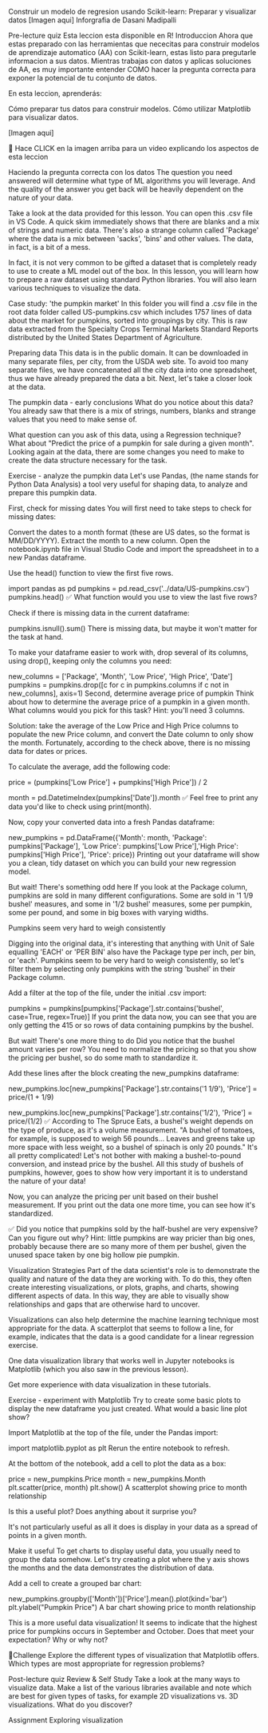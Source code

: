 Construir un modelo de regresion usando Scikit-learn: Preparar y visualizar datos
[Imagen aqui]
Inforgrafia de Dasani Madipalli

Pre-lecture quiz
Esta leccion esta disponible en R!
Introduccion
Ahora que estas preparado con las herramientas que nececitas para construir modelos de aprendizaje automatico (AA) con Scikit-learn, estas listo para pregutarle informacion a sus datos. Mientras trabajas con datos y  aplicas soluciones de AA, es muy importante entender COMO hacer la pregunta correcta para exponer la potencial de tu conjunto de datos.

En esta leccion, aprenderás:

Cómo preparar tus datos para construir modelos.
Cómo utilizar Matplotlib para visualizar datos.

[Imagen aqui]

🎥 Hace CLICK en la imagen arriba para un video explicando los aspectos de esta leccion

Haciendo la pregunta correcta con los datos
The question you need answered will determine what type of ML algorithms you will leverage. And the quality of the answer you get back will be heavily dependent on the nature of your data.

Take a look at the data provided for this lesson. You can open this .csv file in VS Code. A quick skim immediately shows that there are blanks and a mix of strings and numeric data. There's also a strange column called 'Package' where the data is a mix between 'sacks', 'bins' and other values. The data, in fact, is a bit of a mess.

In fact, it is not very common to be gifted a dataset that is completely ready to use to create a ML model out of the box. In this lesson, you will learn how to prepare a raw dataset using standard Python libraries. You will also learn various techniques to visualize the data.

Case study: 'the pumpkin market'
In this folder you will find a .csv file in the root data folder called US-pumpkins.csv which includes 1757 lines of data about the market for pumpkins, sorted into groupings by city. This is raw data extracted from the Specialty Crops Terminal Markets Standard Reports distributed by the United States Department of Agriculture.

Preparing data
This data is in the public domain. It can be downloaded in many separate files, per city, from the USDA web site. To avoid too many separate files, we have concatenated all the city data into one spreadsheet, thus we have already prepared the data a bit. Next, let's take a closer look at the data.

The pumpkin data - early conclusions
What do you notice about this data? You already saw that there is a mix of strings, numbers, blanks and strange values that you need to make sense of.

What question can you ask of this data, using a Regression technique? What about "Predict the price of a pumpkin for sale during a given month". Looking again at the data, there are some changes you need to make to create the data structure necessary for the task.

Exercise - analyze the pumpkin data
Let's use Pandas, (the name stands for Python Data Analysis) a tool very useful for shaping data, to analyze and prepare this pumpkin data.

First, check for missing dates
You will first need to take steps to check for missing dates:

Convert the dates to a month format (these are US dates, so the format is MM/DD/YYYY).
Extract the month to a new column.
Open the notebook.ipynb file in Visual Studio Code and import the spreadsheet in to a new Pandas dataframe.

Use the head() function to view the first five rows.

import pandas as pd
pumpkins = pd.read_csv('../data/US-pumpkins.csv')
pumpkins.head()
✅ What function would you use to view the last five rows?

Check if there is missing data in the current dataframe:

pumpkins.isnull().sum()
There is missing data, but maybe it won't matter for the task at hand.

To make your dataframe easier to work with, drop several of its columns, using drop(), keeping only the columns you need:

new_columns = ['Package', 'Month', 'Low Price', 'High Price', 'Date']
pumpkins = pumpkins.drop([c for c in pumpkins.columns if c not in new_columns], axis=1)
Second, determine average price of pumpkin
Think about how to determine the average price of a pumpkin in a given month. What columns would you pick for this task? Hint: you'll need 3 columns.

Solution: take the average of the Low Price and High Price columns to populate the new Price column, and convert the Date column to only show the month. Fortunately, according to the check above, there is no missing data for dates or prices.

To calculate the average, add the following code:

price = (pumpkins['Low Price'] + pumpkins['High Price']) / 2

month = pd.DatetimeIndex(pumpkins['Date']).month
✅ Feel free to print any data you'd like to check using print(month).

Now, copy your converted data into a fresh Pandas dataframe:

new_pumpkins = pd.DataFrame({'Month': month, 'Package': pumpkins['Package'], 'Low Price': pumpkins['Low Price'],'High Price': pumpkins['High Price'], 'Price': price})
Printing out your dataframe will show you a clean, tidy dataset on which you can build your new regression model.

But wait! There's something odd here
If you look at the Package column, pumpkins are sold in many different configurations. Some are sold in '1 1/9 bushel' measures, and some in '1/2 bushel' measures, some per pumpkin, some per pound, and some in big boxes with varying widths.

Pumpkins seem very hard to weigh consistently

Digging into the original data, it's interesting that anything with Unit of Sale equalling 'EACH' or 'PER BIN' also have the Package type per inch, per bin, or 'each'. Pumpkins seem to be very hard to weigh consistently, so let's filter them by selecting only pumpkins with the string 'bushel' in their Package column.

Add a filter at the top of the file, under the initial .csv import:

pumpkins = pumpkins[pumpkins['Package'].str.contains('bushel', case=True, regex=True)]
If you print the data now, you can see that you are only getting the 415 or so rows of data containing pumpkins by the bushel.

But wait! There's one more thing to do
Did you notice that the bushel amount varies per row? You need to normalize the pricing so that you show the pricing per bushel, so do some math to standardize it.

Add these lines after the block creating the new_pumpkins dataframe:

new_pumpkins.loc[new_pumpkins['Package'].str.contains('1 1/9'), 'Price'] = price/(1 + 1/9)

new_pumpkins.loc[new_pumpkins['Package'].str.contains('1/2'), 'Price'] = price/(1/2)
✅ According to The Spruce Eats, a bushel's weight depends on the type of produce, as it's a volume measurement. "A bushel of tomatoes, for example, is supposed to weigh 56 pounds... Leaves and greens take up more space with less weight, so a bushel of spinach is only 20 pounds." It's all pretty complicated! Let's not bother with making a bushel-to-pound conversion, and instead price by the bushel. All this study of bushels of pumpkins, however, goes to show how very important it is to understand the nature of your data!

Now, you can analyze the pricing per unit based on their bushel measurement. If you print out the data one more time, you can see how it's standardized.

✅ Did you notice that pumpkins sold by the half-bushel are very expensive? Can you figure out why? Hint: little pumpkins are way pricier than big ones, probably because there are so many more of them per bushel, given the unused space taken by one big hollow pie pumpkin.

Visualization Strategies
Part of the data scientist's role is to demonstrate the quality and nature of the data they are working with. To do this, they often create interesting visualizations, or plots, graphs, and charts, showing different aspects of data. In this way, they are able to visually show relationships and gaps that are otherwise hard to uncover.

Visualizations can also help determine the machine learning technique most appropriate for the data. A scatterplot that seems to follow a line, for example, indicates that the data is a good candidate for a linear regression exercise.

One data visualization library that works well in Jupyter notebooks is Matplotlib (which you also saw in the previous lesson).

Get more experience with data visualization in these tutorials.

Exercise - experiment with Matplotlib
Try to create some basic plots to display the new dataframe you just created. What would a basic line plot show?

Import Matplotlib at the top of the file, under the Pandas import:

import matplotlib.pyplot as plt
Rerun the entire notebook to refresh.

At the bottom of the notebook, add a cell to plot the data as a box:

price = new_pumpkins.Price
month = new_pumpkins.Month
plt.scatter(price, month)
plt.show()
A scatterplot showing price to month relationship

Is this a useful plot? Does anything about it surprise you?

It's not particularly useful as all it does is display in your data as a spread of points in a given month.

Make it useful
To get charts to display useful data, you usually need to group the data somehow. Let's try creating a plot where the y axis shows the months and the data demonstrates the distribution of data.

Add a cell to create a grouped bar chart:

new_pumpkins.groupby(['Month'])['Price'].mean().plot(kind='bar')
plt.ylabel("Pumpkin Price")
A bar chart showing price to month relationship

This is a more useful data visualization! It seems to indicate that the highest price for pumpkins occurs in September and October. Does that meet your expectation? Why or why not?

🚀Challenge
Explore the different types of visualization that Matplotlib offers. Which types are most appropriate for regression problems?

Post-lecture quiz
Review & Self Study
Take a look at the many ways to visualize data. Make a list of the various libraries available and note which are best for given types of tasks, for example 2D visualizations vs. 3D visualizations. What do you discover?

Assignment
Exploring visualization

